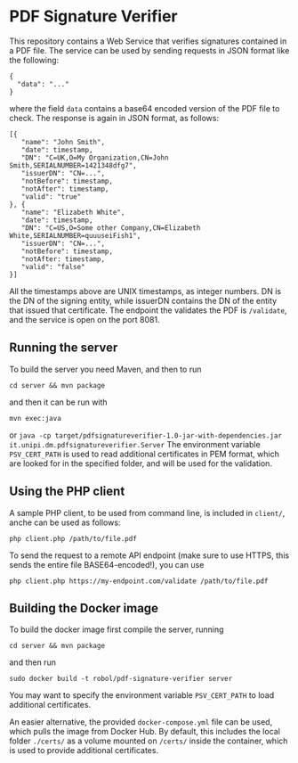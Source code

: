 # PDF Signature Verifier

This repository contains a Web Service that verifies signatures contained
in a PDF file. The service can be used by sending requests in JSON format
like the following:
```
{
  "data": "..."
}
```
where the field ```data``` contains a base64 encoded version of the PDF file
to check. The response is again in JSON format, as follows:
```
[{
   "name": "John Smith",
   "date": timestamp,
   "DN": "C=UK,O=My Organization,CN=John Smith,SERIALNUMBER=1421348dfg7",
   "issuerDN": "CN=...",
   "notBefore": timestamp,
   "notAfter": timestamp,
   "valid": "true"
}, {
   "name": "Elizabeth White",
   "date": timestamp,
   "DN": "C=US,O=Some other Company,CN=Elizabeth White,SERIALNUMBER=quuuseiFish1",
   "issuerDN": "CN=...",
   "notBefore": timestamp,
   "notAfter: timestamp,
   "valid": "false"
}]
```
All the timestamps above are UNIX timestamps, as integer numbers. DN is the DN of the
signing entity, while issuerDN contains the DN of the entity that issued that 
certificate. 
The endpoint the validates the PDF is ```/validate```, and the service is open
on the port 8081. 

## Running the server

To build the server you need Maven, and then to run 
```
cd server && mvn package
```
and then it can be run with
```
mvn exec:java
```
or ```java -cp target/pdfsignatureverifier-1.0-jar-with-dependencies.jar it.unipi.dm.pdfsignatureverifier.Server```
The environment variable ```PSV_CERT_PATH``` is used to read additional certificates in PEM format, which are looked
for in the specified folder, and will be used for the validation. 

## Using the PHP client

A sample PHP client, to be used from command line, is included in ```client/```, anche can
be used as follows:
```
php client.php /path/to/file.pdf
```
To send the request to a remote API endpoint (make sure to use HTTPS, this
sends the entire file BASE64-encoded!), you can use
```
php client.php https://my-endpoint.com/validate /path/to/file.pdf
```

## Building the Docker image

To build the docker image first compile the server, running 
```
cd server && mvn package
```
and then run
```
sudo docker build -t robol/pdf-signature-verifier server
```
You may want to specify the environment variable ```PSV_CERT_PATH``` to
load additional certificates. 

An easier alternative, the provided ```docker-compose.yml``` file can be used, 
which pulls the image from Docker Hub. By default, this includes the local 
folder ```./certs/``` as a volume mounted on ```/certs/``` inside the 
container, which is used to provide additional certificates. 
